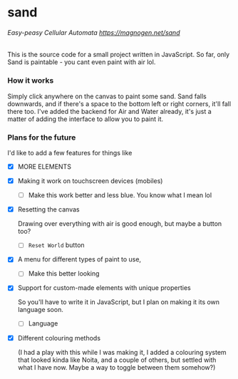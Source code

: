 # sand
###### Easy-peasy Cellular Automata https://magnogen.net/sand

This is the source code for a small project written in JavaScript.
So far, only Sand is paintable - you cant even paint with air lol.

### How it works
Simply click anywhere on the canvas to paint some sand.
Sand falls downwards, and if there's a space to the bottom left or right corners, it'll fall there too.
I've added the backend for Air and Water already, it's just a matter of adding the interface to allow you to paint it.

### Plans for the future
I'd like to add a few features for things like
- [x] MORE ELEMENTS
- [x] Making it work on touchscreen devices (mobiles)
  - [ ] Make this work better and less blue. You know what I mean lol
- [x] Resetting the canvas

  Drawing over everything with air is good enough, but maybe a button too?
  - [ ] `Reset World` button
- [x] A menu for different types of paint to use,

  - [ ] Make this better looking
- [x] Support for custom-made elements with unique properties

  So you'll have to write it in JavaScript, but I plan on making it its own language soon.
  - [ ] Language
- [x] Different colouring methods

  (I had a play with this while I was making it, I added a colouring system that looked kinda like Noita, and a couple of others, but settled with what I have now.
  Maybe a way to toggle between them somehow?)
